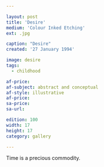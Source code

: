 ```yaml
---

layout: post
title: 'Desire'
medium: 'Colour Inked Etching'
ext: .jpg

caption: "Desire"
created: '27 January 1994'

image: desire
tags:
  - childhood

af-price:
af-subject: abstract and conceptual
af-style: illustrative
af-price:
sa-price:
sa-url:

edition: 100
width: 17
height: 17
category: gallery

---
```


Time is a precious commodity.
